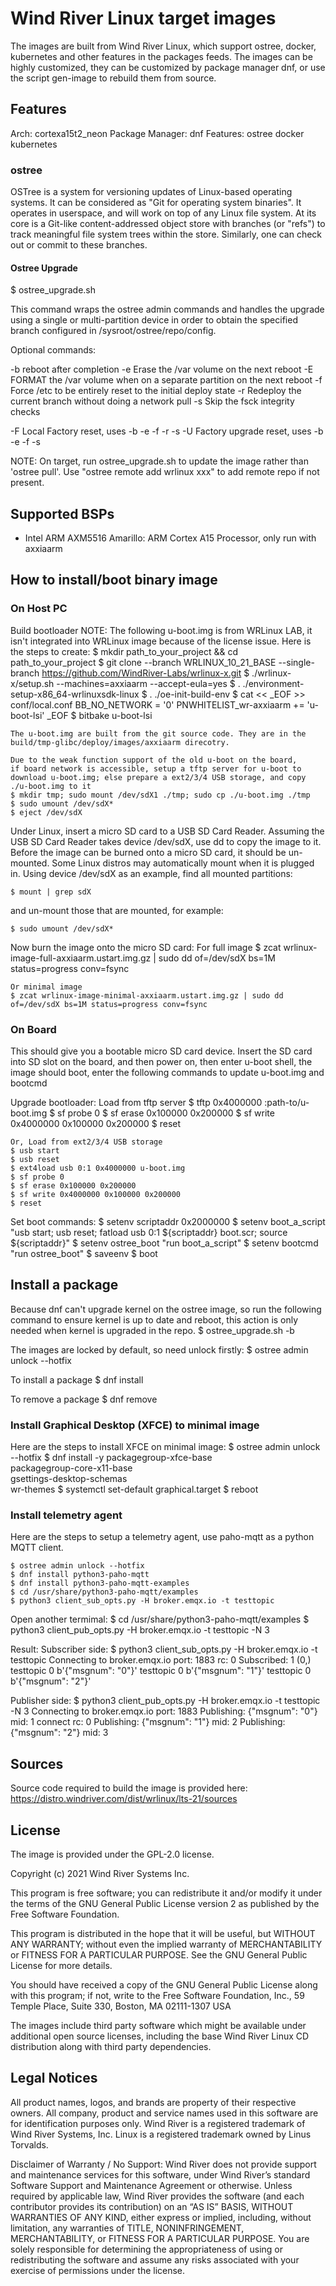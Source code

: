 # Wind River Linux target images

The images are built from Wind River Linux, which support ostree, docker, kubernetes and other features in the packages feeds. The images can be highly customized, they can be customized by package manager dnf, or use the script gen-image to rebuild them from source.

## Features
Arch: cortexa15t2_neon
Package Manager: dnf
Features: ostree docker kubernetes

### ostree
OSTree is a system for versioning updates of Linux-based operating
systems. It can be considered as "Git for operating system binaries".
It operates in userspace, and will work on top of any Linux file system.
At its core is a Git-like content-addressed object store with branches
(or "refs") to track meaningful file system trees within the store.
Similarly, one can check out or commit to these branches.

#### Ostree Upgrade

  $ ostree_upgrade.sh

This command wraps the ostree admin commands and handles the upgrade
using a single or multi-partition device in order to obtain the
specified branch configured in /sysroot/ostree/repo/config.

  Optional commands:

  -b   reboot after completion
  -e   Erase the /var volume on the next reboot
  -E   FORMAT the /var volume when on a separate partition on the next reboot
  -f   Force /etc to be entirely reset to the initial deploy state
  -r   Redeploy the current branch without doing a network pull
  -s   Skip the fsck integrity checks

  -F   Local Factory reset, uses -b -e -f -r -s
  -U   Factory upgrade reset, uses -b -e -f -s

NOTE: On target, run ostree_upgrade.sh to update the image rather than
'ostree pull'. Use "ostree remote add wrlinux xxx" to add remote repo
if not present.

## Supported BSPs
- Intel ARM AXM5516 Amarillo: ARM Cortex A15 Processor, only run with axxiaarm

## How to install/boot binary image

### On Host PC
Build bootloader
    NOTE: The following u-boot.img is from WRLinux LAB, it isn't integrated into
    WRLinux image because of the license issue. Here is the steps to create:
    $ mkdir path_to_your_project && cd path_to_your_project
    $ git clone --branch WRLINUX_10_21_BASE --single-branch  https://github.com/WindRiver-Labs/wrlinux-x.git
    $ ./wrlinux-x/setup.sh --machines=axxiaarm --accept-eula=yes
    $ . ./environment-setup-x86_64-wrlinuxsdk-linux
    $ . ./oe-init-build-env
    $ cat << _EOF >> conf/local.conf
BB_NO_NETWORK = '0'
PNWHITELIST_wr-axxiaarm += 'u-boot-lsi'
_EOF
    $ bitbake u-boot-lsi

    The u-boot.img are built from the git source code. They are in the
    build/tmp-glibc/deploy/images/axxiaarm direcotry.

    Due to the weak function support of the old u-boot on the board,
    if board network is accessible, setup a tftp server for u-boot to
    download u-boot.img; else prepare a ext2/3/4 USB storage, and copy
    ./u-boot.img to it
    $ mkdir tmp; sudo mount /dev/sdX1 ./tmp; sudo cp ./u-boot.img ./tmp
    $ sudo umount /dev/sdX*
    $ eject /dev/sdX

Under Linux, insert a micro SD card to a USB SD Card Reader.
Assuming the USB SD Card Reader takes device /dev/sdX, use dd
to copy the image to it. Before the image can be burned onto
a micro SD card, it should be un-mounted. Some Linux distros
may automatically mount when it is plugged in. Using device
/dev/sdX as an example, find all mounted partitions:

    $ mount | grep sdX

and un-mount those that are mounted, for example:

    $ sudo umount /dev/sdX*

Now burn the image onto the micro SD card:
    For full image
    $ zcat wrlinux-image-full-axxiaarm.ustart.img.gz | sudo dd of=/dev/sdX bs=1M status=progress conv=fsync

    Or minimal image
    $ zcat wrlinux-image-minimal-axxiaarm.ustart.img.gz | sudo dd of=/dev/sdX bs=1M status=progress conv=fsync


### On Board
This should give you a bootable micro SD card device. Insert the SD card into
SD slot on the board, and then power on, then enter u-boot shell, the image
should boot, enter the following commands to update u-boot.img and bootcmd

Upgrade bootloader:
    Load from tftp server
    $ tftp 0x4000000 <TFTP-SERVER-IPADDR>:path-to/u-boot.img
    $ sf probe 0
    $ sf erase 0x100000 0x200000
    $ sf write 0x4000000 0x100000 0x200000
    $ reset

    Or, Load from ext2/3/4 USB storage
    $ usb start
    $ usb reset
    $ ext4load usb 0:1 0x4000000 u-boot.img
    $ sf probe 0
    $ sf erase 0x100000 0x200000
    $ sf write 0x4000000 0x100000 0x200000
    $ reset

Set boot commands:
    $ setenv scriptaddr 0x2000000
    $ setenv boot_a_script "usb start; usb reset; fatload usb 0:1 ${scriptaddr} boot.scr; source ${scriptaddr}"
    $ setenv ostree_boot "run boot_a_script"
    $ setenv bootcmd "run ostree_boot"
    $ saveenv
    $ boot

## Install a package
Because dnf can't upgrade kernel on the ostree image, so run the following
command to ensure kernel is up to date and reboot, this action is only needed
when kernel is upgraded in the repo.
    $ ostree_upgrade.sh -b

The images are locked by default, so need unlock firstly:
    $ ostree admin unlock --hotfix

To install a package
    $ dnf install <package>

To remove a package
    $ dnf remove <package>

### Install Graphical Desktop (XFCE) to minimal image
Here are the steps to install XFCE on minimal image:
    $ ostree admin unlock --hotfix
    $ dnf install -y packagegroup-xfce-base \
                     packagegroup-core-x11-base \
                     gsettings-desktop-schemas \
                     wr-themes
    $ systemctl set-default graphical.target
    $ reboot

### Install telemetry agent
Here are the steps to setup a telemetry agent, use paho-mqtt
as a python MQTT client.

    $ ostree admin unlock --hotfix
    $ dnf install python3-paho-mqtt
    $ dnf install python3-paho-mqtt-examples
    $ cd /usr/share/python3-paho-mqtt/examples
    $ python3 client_sub_opts.py -H broker.emqx.io -t testtopic

Open another termimal:
    $ cd /usr/share/python3-paho-mqtt/examples
    $ python3 client_pub_opts.py -H broker.emqx.io -t testtopic  -N 3

Result:
Subscriber side:
    $ python3 client_sub_opts.py -H broker.emqx.io -t testtopic
    Connecting to broker.emqx.io port: 1883
    rc: 0
    Subscribed: 1 (0,)
    testtopic 0 b'{"msgnum": "0"}'
    testtopic 0 b'{"msgnum": "1"}'
    testtopic 0 b'{"msgnum": "2"}'

Publisher side:
    $ python3 client_pub_opts.py -H broker.emqx.io -t testtopic  -N 3
    Connecting to broker.emqx.io port: 1883
    Publishing: {"msgnum": "0"}
    mid: 1
    connect rc: 0
    Publishing: {"msgnum": "1"}
    mid: 2
    Publishing: {"msgnum": "2"}
    mid: 3

## Sources
Source code required to build the image is provided here:
https://distro.windriver.com/dist/wrlinux/lts-21/sources

## License
The image is provided under the GPL-2.0 license.

Copyright (c) 2021 Wind River Systems Inc.

This program is free software; you can redistribute it and/or modify it under
the terms of the GNU General Public License version 2 as published by the Free
Software Foundation.

This program is distributed in the hope that it will be useful, but WITHOUT ANY
WARRANTY; without even the implied warranty of MERCHANTABILITY or FITNESS FOR A
PARTICULAR PURPOSE. See the GNU General Public License for more details.

You should have received a copy of the GNU General Public License along with
this program; if not, write to the Free Software Foundation, Inc., 59 Temple
Place, Suite 330, Boston, MA 02111-1307 USA

The images include third party software which might be available under
additional open source licenses, including the base Wind River Linux CD
distribution along with third party dependencies.

## Legal Notices
All product names, logos, and brands are property of their respective owners.
All company, product and service names used in this software are for
identification purposes only. Wind River is a registered trademark of Wind River
Systems, Inc. Linux is a registered trademark owned by Linus Torvalds.

Disclaimer of Warranty / No Support: Wind River does not provide support and
maintenance services for this software, under Wind River’s standard Software
Support and Maintenance Agreement or otherwise. Unless required by applicable
law, Wind River provides the software (and each contributor provides its
contribution) on an “AS IS” BASIS, WITHOUT WARRANTIES OF ANY KIND, either
express or implied, including, without limitation, any warranties of TITLE,
NONINFRINGEMENT, MERCHANTABILITY, or FITNESS FOR A PARTICULAR PURPOSE. You are
solely responsible for determining the appropriateness of using or
redistributing the software and assume any risks associated with your exercise
of permissions under the license.
